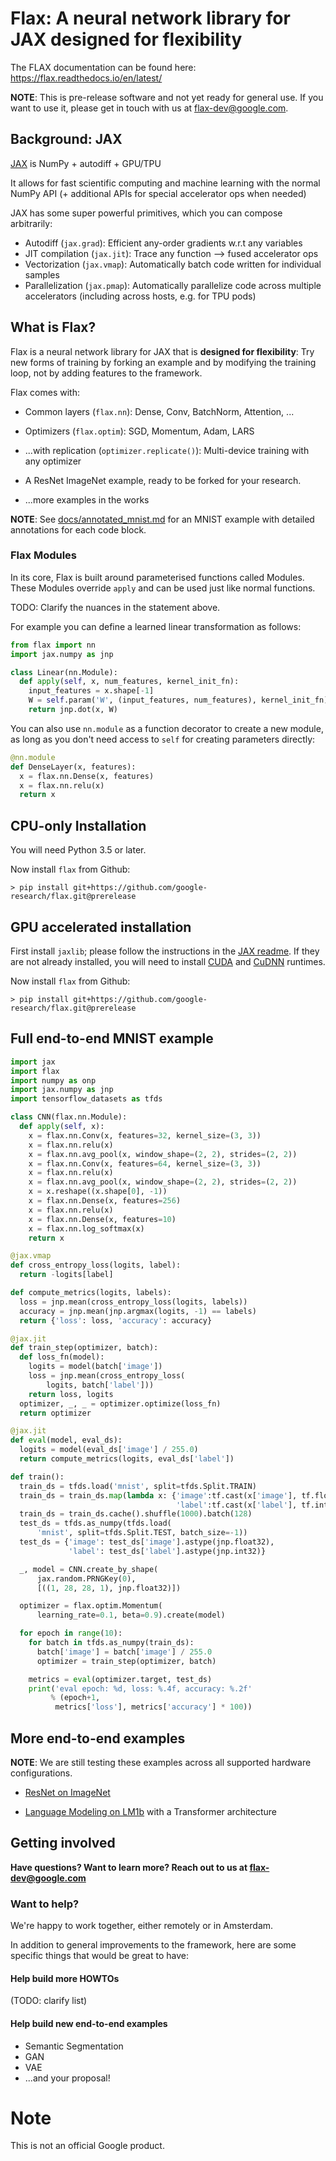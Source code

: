 # Flax: A neural network library for JAX designed for flexibility

The FLAX documentation can be found here: https://flax.readthedocs.io/en/latest/

**NOTE**: This is pre-release software and not yet ready for general use. If you want to use it, please get in touch with us at flax-dev@google.com.

## Background: JAX

[JAX](https://github.com/google/jax) is NumPy + autodiff + GPU/TPU

It allows for fast scientific computing and machine learning
with the normal NumPy API
(+ additional APIs for special accelerator ops when needed)

JAX has some super powerful primitives, which you can compose arbitrarily:

* Autodiff (`jax.grad`): Efficient any-order gradients w.r.t any variables
* JIT compilation (`jax.jit`): Trace any function ⟶ fused accelerator ops
* Vectorization (`jax.vmap`): Automatically batch code written for individual samples
* Parallelization (`jax.pmap`): Automatically parallelize code across multiple accelerators (including across hosts, e.g. for TPU pods)

## What is Flax?

Flax is a neural network library for
JAX that is **designed for flexibility**:
Try new forms of training by forking an example and by modifying the training
loop, not by adding features to the framework.

Flax comes with:

* Common layers (`flax.nn`): Dense, Conv, BatchNorm, Attention, ...

* Optimizers (`flax.optim`): SGD, Momentum, Adam, LARS

* ...with replication (`optimizer.replicate()`): Multi-device training with any
  optimizer

* A ResNet ImageNet example, ready to be forked for your research.

* ...more examples in the works

**NOTE**: See [docs/annotated_mnist.md](docs/annotated_mnist.md) for an MNIST
example with detailed annotations for each code block.

### Flax Modules

In its core, Flax is built around parameterised functions called Modules.
These Modules override `apply` and can be used just like normal functions.

TODO: Clarify the nuances in the statement above.

For example you can define a learned linear transformation as follows:

```py
from flax import nn
import jax.numpy as jnp

class Linear(nn.Module):
  def apply(self, x, num_features, kernel_init_fn):
    input_features = x.shape[-1]
    W = self.param('W', (input_features, num_features), kernel_init_fn)
    return jnp.dot(x, W)
```

You can also use `nn.module` as a function decorator to create a new module, as
long as you don't need access to `self` for creating parameters directly:

```py
@nn.module
def DenseLayer(x, features):
  x = flax.nn.Dense(x, features)
  x = flax.nn.relu(x)
  return x
```

## CPU-only Installation

You will need Python 3.5 or later.

Now install `flax` from Github:

```
> pip install git+https://github.com/google-research/flax.git@prerelease
```

## GPU accelerated installation

First install `jaxlib`; please follow the instructions in the
[JAX readme](https://github.com/google/jax/blob/master/README.md).
If they are not already installed, you will need to install
[CUDA](https://developer.nvidia.com/cuda-downloads) and
[CuDNN](https://developer.nvidia.com/cudnn) runtimes.

Now install `flax` from Github:

```
> pip install git+https://github.com/google-research/flax.git@prerelease
```


## Full end-to-end MNIST example

```py
import jax
import flax
import numpy as onp
import jax.numpy as jnp
import tensorflow_datasets as tfds

class CNN(flax.nn.Module):
  def apply(self, x):
    x = flax.nn.Conv(x, features=32, kernel_size=(3, 3))
    x = flax.nn.relu(x)
    x = flax.nn.avg_pool(x, window_shape=(2, 2), strides=(2, 2))
    x = flax.nn.Conv(x, features=64, kernel_size=(3, 3))
    x = flax.nn.relu(x)
    x = flax.nn.avg_pool(x, window_shape=(2, 2), strides=(2, 2))
    x = x.reshape((x.shape[0], -1))
    x = flax.nn.Dense(x, features=256)
    x = flax.nn.relu(x)
    x = flax.nn.Dense(x, features=10)
    x = flax.nn.log_softmax(x)
    return x

@jax.vmap
def cross_entropy_loss(logits, label):
  return -logits[label]

def compute_metrics(logits, labels):
  loss = jnp.mean(cross_entropy_loss(logits, labels))
  accuracy = jnp.mean(jnp.argmax(logits, -1) == labels)
  return {'loss': loss, 'accuracy': accuracy}

@jax.jit
def train_step(optimizer, batch):
  def loss_fn(model):
    logits = model(batch['image'])
    loss = jnp.mean(cross_entropy_loss(
        logits, batch['label']))
    return loss, logits
  optimizer, _, _ = optimizer.optimize(loss_fn)
  return optimizer

@jax.jit
def eval(model, eval_ds):
  logits = model(eval_ds['image'] / 255.0)
  return compute_metrics(logits, eval_ds['label'])

def train():
  train_ds = tfds.load('mnist', split=tfds.Split.TRAIN)
  train_ds = train_ds.map(lambda x: {'image':tf.cast(x['image'], tf.float32),
                                     'label':tf.cast(x['label'], tf.int32)})
  train_ds = train_ds.cache().shuffle(1000).batch(128)
  test_ds = tfds.as_numpy(tfds.load(
      'mnist', split=tfds.Split.TEST, batch_size=-1))
  test_ds = {'image': test_ds['image'].astype(jnp.float32),
             'label': test_ds['label'].astype(jnp.int32)}

  _, model = CNN.create_by_shape(
      jax.random.PRNGKey(0),
      [((1, 28, 28, 1), jnp.float32)])

  optimizer = flax.optim.Momentum(
      learning_rate=0.1, beta=0.9).create(model)

  for epoch in range(10):
    for batch in tfds.as_numpy(train_ds):
      batch['image'] = batch['image'] / 255.0
      optimizer = train_step(optimizer, batch)

    metrics = eval(optimizer.target, test_ds)
    print('eval epoch: %d, loss: %.4f, accuracy: %.2f'
         % (epoch+1,
          metrics['loss'], metrics['accuracy'] * 100))
```

## More end-to-end examples

**NOTE**: We are still testing these examples across all supported hardware configurations.

* [ResNet on ImageNet](examples/imagenet)

* [Language Modeling on LM1b](examples/lm1b) with a Transformer architecture


## Getting involved

**Have questions? Want to learn more? Reach out to us at flax-dev@google.com**

### Want to help?

We're happy to work together, either remotely or in Amsterdam.

In addition to general improvements
to the framework, here are some specific things that would be great to have:

#### Help build more HOWTOs

(TODO: clarify list)

#### Help build new end-to-end examples

- Semantic Segmentation
- GAN
- VAE
- ...and your proposal!

# Note

This is not an official Google product.
